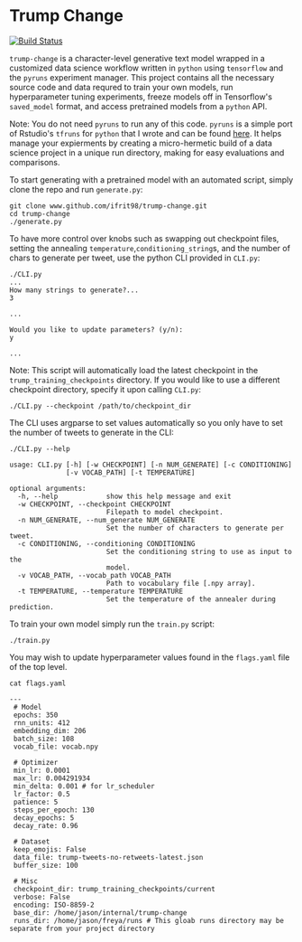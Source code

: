 # Trump Change
[![Build Status](https://travis-ci.org/joemccann/dillinger.svg?branch=master)](https://travis-ci.org/joemccann/dillinger)

`trump-change` is a character-level generative text model wrapped in a customized data science workflow written in `python` using `tensorflow` and the `pyruns` experiment manager.  This project contains all the necessary source code and data requred to train your own models, run hyperparameter tuning experiments, freeze models off in Tensorflow's `saved_model` format, and access pretrained models from a `python` API.

Note: You do not need `pyruns` to run any of this code.  `pyruns` is a simple port of Rstudio's `tfruns` for `python` that I wrote and can be found [here](https://github.com/ifrit98/pyruns).  It helps manage your expierments by creating a micro-hermetic build of a data science project in a unique run directory, making for easy evaluations and comparisons.

 To start generating with a pretrained model with an automated script, simply clone the repo and run `generate.py`:
 ```{bash}
 git clone www.github.com/ifrit98/trump-change.git
 cd trump-change
 ./generate.py
```

To have more control over knobs such as swapping out checkpoint files, setting the annealing `temperature`,`conditioning_string`s, and the number of chars to generate per tweet, use the python CLI provided in `CLI.py`:
```{bash}
./CLI.py
...
How many strings to generate?...
3

...

Would you like to update parameters? (y/n):
y

...
```

Note: This script will automatically load the latest checkpoint in the `trump_training_checkpoints` directory.  If you would like to use a different checkpoint directory, specify it upon calling `CLI.py`:
```{bash}
./CLI.py --checkpoint /path/to/checkpoint_dir
```

The CLI uses argparse to set values automatically so you only have to set the number of tweets to generate in the CLI:
```
./CLI.py --help

usage: CLI.py [-h] [-w CHECKPOINT] [-n NUM_GENERATE] [-c CONDITIONING]
              [-v VOCAB_PATH] [-t TEMPERATURE]

optional arguments:
  -h, --help            show this help message and exit
  -w CHECKPOINT, --checkpoint CHECKPOINT
                        Filepath to model checkpoint.
  -n NUM_GENERATE, --num_generate NUM_GENERATE
                        Set the number of characters to generate per tweet.
  -c CONDITIONING, --conditioning CONDITIONING
                        Set the conditioning string to use as input to the
                        model.
  -v VOCAB_PATH, --vocab_path VOCAB_PATH
                        Path to vocabulary file [.npy array].
  -t TEMPERATURE, --temperature TEMPERATURE
                        Set the temperature of the annealer during prediction.

```



To train your own model simply run the `train.py` script:
```{bash}
./train.py
```

You may wish to update hyperparameter values found in the `flags.yaml` file of the top level.
```
cat flags.yaml

--- 
 # Model
 epochs: 350
 rnn_units: 412
 embedding_dim: 206
 batch_size: 108
 vocab_file: vocab.npy

 # Optimizer
 min_lr: 0.0001
 max_lr: 0.004291934
 min_delta: 0.001 # for lr_scheduler
 lr_factor: 0.5
 patience: 5
 steps_per_epoch: 130
 decay_epochs: 5
 decay_rate: 0.96

 # Dataset
 keep_emojis: False
 data_file: trump-tweets-no-retweets-latest.json
 buffer_size: 100

 # Misc
 checkpoint_dir: trump_training_checkpoints/current
 verbose: False
 encoding: ISO-8859-2
 base_dir: /home/jason/internal/trump-change
 runs_dir: /home/jason/freya/runs # This gloab runs directory may be separate from your project directory

```
